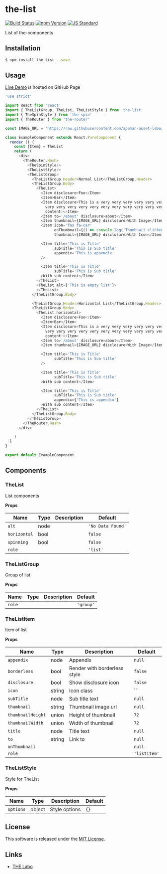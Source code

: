 the-list
==========

<!---
This file is generated by the-tmpl. Do not update manually.
--->

<!-- Badge Start -->
<a name="badges"></a>

[![Build Status][bd_travis_shield_url]][bd_travis_url]
[![npm Version][bd_npm_shield_url]][bd_npm_url]
[![JS Standard][bd_standard_shield_url]][bd_standard_url]

[bd_repo_url]: https://github.com/the-labo/the-list
[bd_travis_url]: http://travis-ci.org/the-labo/the-list
[bd_travis_shield_url]: http://img.shields.io/travis/the-labo/the-list.svg?style=flat
[bd_travis_com_url]: http://travis-ci.com/the-labo/the-list
[bd_travis_com_shield_url]: https://api.travis-ci.com/the-labo/the-list.svg?token=
[bd_license_url]: https://github.com/the-labo/the-list/blob/master/LICENSE
[bd_npm_url]: http://www.npmjs.org/package/the-list
[bd_npm_shield_url]: http://img.shields.io/npm/v/the-list.svg?style=flat
[bd_standard_url]: http://standardjs.com/
[bd_standard_shield_url]: https://img.shields.io/badge/code%20style-standard-brightgreen.svg

<!-- Badge End -->


<!-- Description Start -->
<a name="description"></a>

List of the-components

<!-- Description End -->


<!-- Overview Start -->
<a name="overview"></a>



<!-- Overview End -->


<!-- Sections Start -->
<a name="sections"></a>

<!-- Section from "doc/guides/01.Installation.md.hbs" Start -->

<a name="section-doc-guides-01-installation-md"></a>

Installation
-----

```bash
$ npm install the-list --save
```


<!-- Section from "doc/guides/01.Installation.md.hbs" End -->

<!-- Section from "doc/guides/02.Usage.md.hbs" Start -->

<a name="section-doc-guides-02-usage-md"></a>

Usage
---------

[Live Demo](https://the-labo.github.io/the-list/doc/demo/index.html#/) is hosted on GitHub Page

```javascript
'use strict'

import React from 'react'
import { TheListGroup, TheList, TheListStyle } from 'the-list'
import { TheSpinStyle } from 'the-spin'
import { TheRouter } from 'the-router'

const IMAGE_URL = 'https://raw.githubusercontent.com/apeman-asset-labo/apeman-asset-images/master/dist/dummy/02.jpg'

class ExampleComponent extends React.PureComponent {
  render () {
    const {Item} = TheList
    return (
      <div>
        <TheRouter.Hash>
          <TheSpinStyle/>
          <TheListStyle/>
          <TheListGroup>
            <TheListGroup.Header>Normal List</TheListGroup.Header>
            <TheListGroup.Body>
              <TheList>
                <Item disclosure>Foo</Item>
                <Item>Bar</Item>
                <Item disclosure>This is a very very very very very very very very very very
                  very very very very very very very very very very very long
                  content!</Item>
                <Item to='/about' disclosure>about</Item>
                <Item thumbnail={IMAGE_URL} disclosure>With Image</Item>
                <Item icon='fas fa-car'
                      onThumbnail={() => console.log('Thumbnail clicked')}
                      thumbnail={IMAGE_URL} disclosure>With Icon</Item>

                <Item title='This is Title'
                      subTitle='This is Sub title'
                      appendix='This is appendix'
                />

                <Item title='This is Title'
                      subTitle='This is Sub title'
                >With sub content</Item>
              </TheList>
              <TheList alt={'This is empty list'}>
              </TheList>
            </TheListGroup.Body>

            <TheListGroup.Header>Horizontal List</TheListGroup.Header>
            <TheListGroup.Body>
              <TheList horizontal>
                <Item disclosure>Foo</Item>
                <Item>Bar</Item>
                <Item disclosure>This is a very very very very very very very very very very
                  very very very very very very very very very very very long
                  content!</Item>
                <Item to='/about' disclosure>about</Item>
                <Item thumbnail={IMAGE_URL} disclosure>With Image</Item>

                <Item title='This is Title'
                      subTitle='This is Sub title'
                />

                <Item title='This is Title'
                      subTitle='This is Sub title'
                >With sub content</Item>

                <Item title='This is Title'
                      subTitle='This is Sub title'
                      appendix={'This is appendix'}
                >With sub content</Item>
              </TheList>
            </TheListGroup.Body>
          </TheListGroup>
        </TheRouter.Hash>
      </div>

    )
  }
}

export default ExampleComponent

```


<!-- Section from "doc/guides/02.Usage.md.hbs" End -->

<!-- Section from "doc/guides/03.Components.md.hbs" Start -->

<a name="section-doc-guides-03-components-md"></a>

Components
-----------

### TheList

List components

**Props**

| Name | Type | Description | Default |
| --- | --- | ---- | ---- |
| `alt` | node  |  | `'No Data Found'` |
| `horizontal` | bool  |  | `false` |
| `spinning` | bool  |  | `false` |
| `role` |   |  | `'list'` |

### TheListGroup

Group of list

**Props**

| Name | Type | Description | Default |
| --- | --- | ---- | ---- |
| `role` |   |  | `'group'` |

### TheListItem

Item of list

**Props**

| Name | Type | Description | Default |
| --- | --- | ---- | ---- |
| `appendix` | node  | Appendix | `null` |
| `borderless` | bool  | Render with borderless style | `false` |
| `disclosure` | bool  | Show disclosure icon | `false` |
| `icon` | string  | Icon class | `` |
| `subTitle` | node  | Sub title text | `null` |
| `thumbnail` | string  | Thumbnail image url | `null` |
| `thumbnailHeight` | union  | Height of thumbnail | `72` |
| `thumbnailWidth` | union  | Width of thumbnail | `72` |
| `title` | node  | Title text | `null` |
| `to` | string  | Link to | `null` |
| `onThumbnail` |   |  | `null` |
| `role` |   |  | `'listitem'` |

### TheListStyle

Style for TheList

**Props**

| Name | Type | Description | Default |
| --- | --- | ---- | ---- |
| `options` | object  | Style options | `{}` |



<!-- Section from "doc/guides/03.Components.md.hbs" End -->


<!-- Sections Start -->


<!-- LICENSE Start -->
<a name="license"></a>

License
-------
This software is released under the [MIT License](https://github.com/the-labo/the-list/blob/master/LICENSE).

<!-- LICENSE End -->


<!-- Links Start -->
<a name="links"></a>

Links
------

+ [THE Labo][t_h_e_labo_url]

[t_h_e_labo_url]: https://github.com/the-labo

<!-- Links End -->
